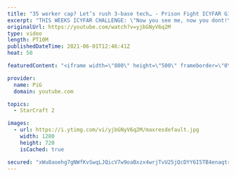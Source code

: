 ```yaml
---
title: "35 worker cap? Let’s rush 3-base tech… - Prison Fight ICYFAR G1"
excerpt: "THIS WEEKS ICYFAR CHALLENGE: \"Now you see me, now you dont!\" Send in your best games using cloaked and burrowed units! Send submissions to eonblu95@gmail.com as attachment AND only ICYFAR as title of the Email! Latest submission is Monday night CET (EU time).  -- Watch live at https://www.twitch.tv/x5_pig"
originalUrl: https://youtube.com/watch?v=yjbGNyV6q2M
type: video
length: PT10M
publishedDateTime: 2021-06-01T12:46:41Z
heat: 50

featuredContent: "<iframe width=\"800\" height=\"500\" frameborder=\"0\" src=\"https://www.youtube.com/embed/yjbGNyV6q2M\" allow=\"accelerometer; autoplay; encrypted-media; gyroscope; picture-in-picture\" allowfullscreen></iframe>"

provider:
  name: PiG
  domain: youtube.com

topics:
  - StarCraft 2

images:
  - url: https://i.ytimg.com/vi/yjbGNyV6q2M/maxresdefault.jpg
    width: 1280
    height: 720
    isCached: true

secured: "xWu8aoehg7gNWfKvSwqLJQicV7w9oaBxzx4wrjTvU25jQcDYY6I5TB4enaqtrIQc5ffMaZ63oAvZzudVBF4bAyW5fLrZsJPsPR6KFNTs7IWp525aWpgX1miDcDQjnI0DWthgjDHUAczNk1GLFEKer84ygCubh7dxJIanP06IR9YJMHnacrnuw7Lox9xcta0wk4PNJumHicZXdAB2ziwgdCmqgqODspAw/RKXFMLDDo2WhT8mir7S3Fc69tayizEsugHvjYscLlzHB/LP2DOUHAAQyJV2mAjYvlZuJ1wTCntN0R8fQ4Nz5QYizqfkt8CNXKMQyjU5jghI1f7iIPToleY+z+VbKEGEab8Db3sxP70rOBbKKFYaKWeP67AuazMXn5+gVXliQF10jx/QIv3/tbODftO+2Y/o8OYvX/w/zvY=;JjDVnd71VnAaceTRAe5rBQ=="
---
```


